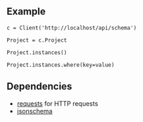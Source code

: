 
## Example


    c = Client('http://localhost/api/schema')

    Project = c.Project

    Project.instances()

    Project.instances.where(key=value)





## Dependencies

- [requests](http://docs.python-requests.org/en/latest/) for HTTP requests
- [jsonschema](python-jsonschema.readthedocs.org/en/latest/)